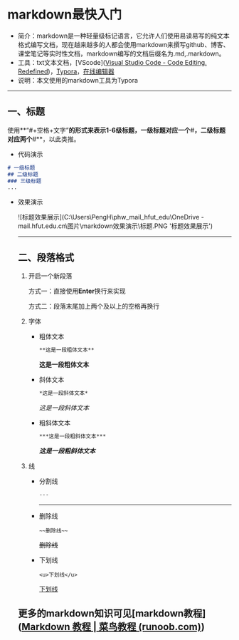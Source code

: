 # markdown最快入门

* 简介：markdown是一种轻量级标记语言，它允许人们使用易读易写的纯文本格式编写文档，现在越来越多的人都会使用markdown来撰写github、博客、课堂笔记等实时性文档，markdown编写的文档后缀名为.md,.markdown。
* 工具：txt文本文档，[VScode]([Visual Studio Code - Code Editing. Redefined](https://code.visualstudio.com/))，[Typora](https://www.typora.io/)，[在线编辑器](https://c.runoob.com/front-end/712)
* 说明：本文使用的markdown工具为Typora

---

## 一、标题

使用**“#+空格+文字”**的形式来表示1-6级标题，一级标题对应一个**#**，二级标题对应两个**#**，以此类推。

* 代码演示

```markdown
# 一级标题
## 二级标题
### 三级标题
...
```

* 效果演示

  ![标题效果展示](C:\Users\PengH\phw_mail_hfut_edu\OneDrive - mail.hfut.edu.cn\图片\markdown效果演示\标题.PNG '标题效果展示')

  ---

  ## 二、段落格式

  1. 开启一个新段落

     方式一：直接使用**Enter**换行来实现

     方式二：段落末尾加上两个及以上的空格再换行

  2. 字体

     * 粗体文本

       ```markdown
       **这是一段粗体文本**
       ```

       **这是一段粗体文本**

     * 斜体文本

       ```txt
       *这是一段斜体文本*
       ```

       *这是一段斜体文本*

     * 粗斜体文本

       ```txt
       ***这是一段粗斜体文本***
       ```

       ***这是一段粗斜体文本***

  3. 线

     * 分割线

       ```txt
       ---
       ```

       ---

       

     * 删除线

       ```
       ~~删除线~~
       ```

       ~~删除线~~

     * 下划线

       ~~~
       <u>下划线</u>
       ~~~

       <u>下划线</u>

  

  

  ## 更多的markdown知识可见[markdown教程]([Markdown 教程 | 菜鸟教程 (runoob.com)](https://www.runoob.com/markdown/md-tutorial.html))

  

  

  

  

  

  

  

  









